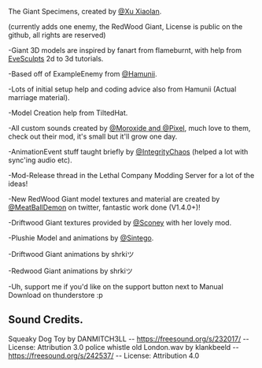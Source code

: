 The Giant Specimens, created by [@Xu Xiaolan](https://thunderstore.io/c/lethal-company/p/XuVELD/HotbarRD/).

(currently adds one enemy, the RedWood Giant, License is public on the github, all rights are reserved)

-Giant 3D models are inspired by fanart from flameburnt, with help from [EveSculpts](https://www.youtube.com/watch?v=AlPPYkZg9D4&ab_channel=EveSculpts) 2d to 3d tutorials.

-Based off of ExampleEnemy from [@Hamunii](https://github.com/Hamunii/LC-ExampleEnemy).

-Lots of initial setup help and coding advice also from Hamunii (Actual marriage material).

-Model Creation help from TiltedHat.

-All custom sounds created by [@Moroxide and @Pixel](https://thunderstore.io/c/lethal-company/p/LethalResonance/LETHALRESONANCE/), much love to them, check out their mod, it's small but it'll grow one day.

-AnimationEvent stuff taught briefly by [@IntegrityChaos](https://thunderstore.io/c/lethal-company/p/IntegrityChaos/Diversity/) (helped a lot with sync'ing audio etc).

-Mod-Release thread in the Lethal Company Modding Server for a lot of the ideas!

-New RedWood Giant model textures and material are created by [@MeatBallDemon](https://twitter.com/_MeatBallDemon_) on twitter, fantastic work done (V1.4.0+)!

-Driftwood Giant textures provided by [@Sconey](https://thunderstore.io/c/lethal-company/p/Sconeys/abandonedcompanyassets/) with her lovely mod.

-Plushie Model and animations by [@Sintego](https://thunderstore.io/c/lethal-company/p/Scintesto/Monster_Plushies/).

-Driftwood Giant animations by shrkiツ

-Redwood Giant animations by shrkiツ

-Uh, support me if you'd like on the support button next to Manual Download on thunderstore :p


## Sound Credits.

Squeaky Dog Toy by DANMITCH3LL -- https://freesound.org/s/232017/ -- License: Attribution 3.0
police whistle old London.wav by klankbeeld -- https://freesound.org/s/242537/ -- License: Attribution 4.0